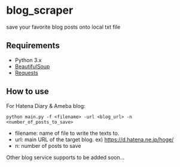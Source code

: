 # blog_scraper
save your favorite blog posts onto local txt file

## Requirements
- Python 3.x
- [BeautifulSoup](https://www.crummy.com/software/BeautifulSoup/bs4/doc/)
- [Requests](http://docs.python-requests.org/en/master/)

## How to use
For Hatena Diary & Ameba blog:
```
python main.py -f <filename> -url <blog_url> -n <number_of_posts_to_save>
```
- filename: name of file to write the texts to.
- url: main URL of the target blog. ex) https://d.hatena.ne.jp/hoge/
- n: number of posts to save

Other blog service supports to be added soon...

